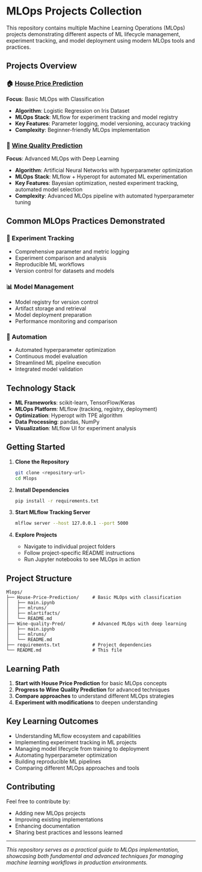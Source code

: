 # MLOps Projects Collection

This repository contains multiple Machine Learning Operations (MLOps) projects demonstrating different aspects of ML lifecycle management, experiment tracking, and model deployment using modern MLOps tools and practices.

## Projects Overview

### 🏠 [House Price Prediction](./House-Price-Prediction/)
**Focus**: Basic MLOps with Classification
- **Algorithm**: Logistic Regression on Iris Dataset
- **MLOps Stack**: MLflow for experiment tracking and model registry
- **Key Features**: Parameter logging, model versioning, accuracy tracking
- **Complexity**: Beginner-friendly MLOps implementation

### 🍷 [Wine Quality Prediction](./Wine-quality-Pred/)
**Focus**: Advanced MLOps with Deep Learning
- **Algorithm**: Artificial Neural Networks with hyperparameter optimization
- **MLOps Stack**: MLflow + Hyperopt for automated ML experimentation
- **Key Features**: Bayesian optimization, nested experiment tracking, automated model selection
- **Complexity**: Advanced MLOps pipeline with automated hyperparameter tuning

## Common MLOps Practices Demonstrated

### 🔬 Experiment Tracking
- Comprehensive parameter and metric logging
- Experiment comparison and analysis
- Reproducible ML workflows
- Version control for datasets and models

### 📊 Model Management
- Model registry for version control
- Artifact storage and retrieval
- Model deployment preparation
- Performance monitoring and comparison

### 🚀 Automation
- Automated hyperparameter optimization
- Continuous model evaluation
- Streamlined ML pipeline execution
- Integrated model validation

## Technology Stack

- **ML Frameworks**: scikit-learn, TensorFlow/Keras
- **MLOps Platform**: MLflow (tracking, registry, deployment)
- **Optimization**: Hyperopt with TPE algorithm
- **Data Processing**: pandas, NumPy
- **Visualization**: MLflow UI for experiment analysis

## Getting Started

1. **Clone the Repository**
   ```bash
   git clone <repository-url>
   cd Mlops
   ```

2. **Install Dependencies**
   ```bash
   pip install -r requirements.txt
   ```

3. **Start MLflow Tracking Server**
   ```bash
   mlflow server --host 127.0.0.1 --port 5000
   ```

4. **Explore Projects**
   - Navigate to individual project folders
   - Follow project-specific README instructions
   - Run Jupyter notebooks to see MLOps in action

## Project Structure
```
Mlops/
├── House-Price-Prediction/     # Basic MLOps with classification
│   ├── main.ipynb
│   ├── mlruns/
│   ├── mlartifacts/
│   └── README.md
├── Wine-quality-Pred/          # Advanced MLOps with deep learning
│   ├── main.ipynb
│   ├── mlruns/
│   └── README.md
├── requirements.txt            # Project dependencies
└── README.md                   # This file
```

## Learning Path

1. **Start with House Price Prediction** for basic MLOps concepts
2. **Progress to Wine Quality Prediction** for advanced techniques
3. **Compare approaches** to understand different MLOps strategies
4. **Experiment with modifications** to deepen understanding

## Key Learning Outcomes

- Understanding MLflow ecosystem and capabilities
- Implementing experiment tracking in ML projects
- Managing model lifecycle from training to deployment
- Automating hyperparameter optimization
- Building reproducible ML pipelines
- Comparing different MLOps approaches and tools

## Contributing

Feel free to contribute by:
- Adding new MLOps projects
- Improving existing implementations
- Enhancing documentation
- Sharing best practices and lessons learned

---

*This repository serves as a practical guide to MLOps implementation, showcasing both fundamental and advanced techniques for managing machine learning workflows in production environments.*